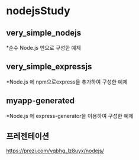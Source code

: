 # nodejsStudy


## very_simple_nodejs


*순수 Node.js 만으로 구성한 예제



## very_simple_expressjs


*Node.js 에 npm으로express을 추가하여 구성한 예제



## myapp-generated

*Node.js 에 express-generator을 이용하여 구성한 예제




## 프레젠테이션
https://prezi.com/vqbhg_lz8uyx/nodejs/
